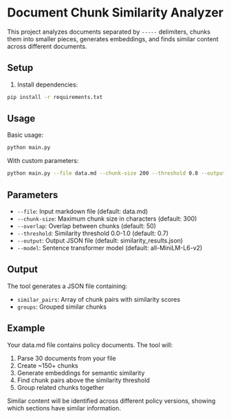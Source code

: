 # Document Chunk Similarity Analyzer

This project analyzes documents separated by `-----` delimiters, chunks them into smaller pieces, generates embeddings, and finds similar content across different documents.

## Setup

1. Install dependencies:
```bash
pip install -r requirements.txt
```

## Usage

Basic usage:
```bash
python main.py
```

With custom parameters:
```bash
python main.py --file data.md --chunk-size 200 --threshold 0.8 --output results.json
```

## Parameters

- `--file`: Input markdown file (default: data.md)
- `--chunk-size`: Maximum chunk size in characters (default: 300)
- `--overlap`: Overlap between chunks (default: 50)  
- `--threshold`: Similarity threshold 0.0-1.0 (default: 0.7)
- `--output`: Output JSON file (default: similarity_results.json)
- `--model`: Sentence transformer model (default: all-MiniLM-L6-v2)

## Output

The tool generates a JSON file containing:
- `similar_pairs`: Array of chunk pairs with similarity scores
- `groups`: Grouped similar chunks

## Example

Your data.md file contains policy documents. The tool will:
1. Parse 30 documents from your file
2. Create ~150+ chunks
3. Generate embeddings for semantic similarity
4. Find chunk pairs above the similarity threshold
5. Group related chunks together

Similar content will be identified across different policy versions, showing which sections have similar information.